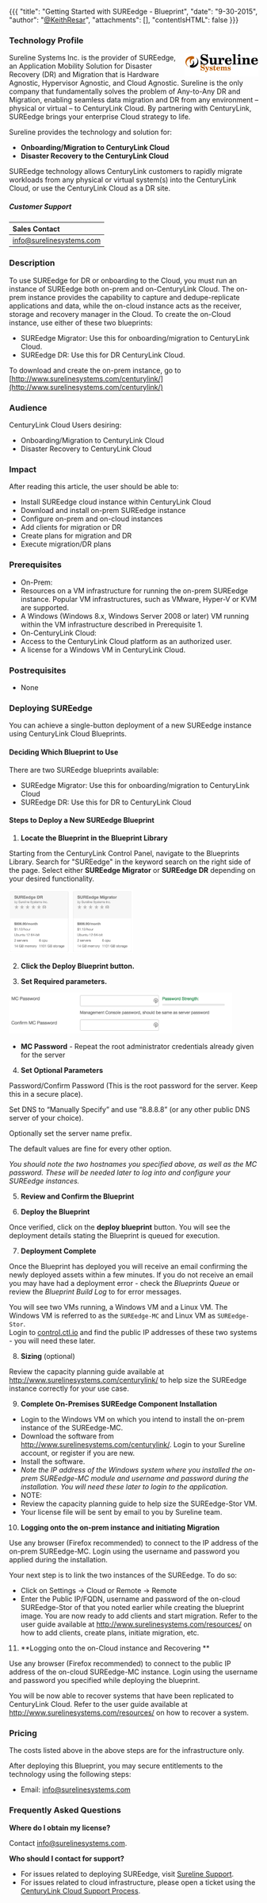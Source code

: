 {{{
  "title": "Getting Started with SUREedge - Blueprint",
  "date": "9-30-2015",
  "author": "<a href='https://twitter.com/KeithResar'>@KeithResar</a>",
  "attachments": [],
  "contentIsHTML": false
}}}



### Technology Profile

<img src="../../images/sureedge/sureline_logo.png" style="border:0;float:right;max-width: 150px;">

Sureline Systems Inc. is the provider of SUREedge, an Application Mobility Solution for Disaster Recovery (DR) and Migration that is Hardware Agnostic, Hypervisor Agnostic, and Cloud Agnostic. Sureline is the only company that fundamentally solves the problem of Any-to-Any DR and Migration, enabling seamless data migration and DR from any environment – physical or virtual – to CenturyLink Cloud.  By partnering with CenturyLink, SUREedge brings your enterprise Cloud strategy to life. 

Sureline provides the technology and solution for:

* **Onboarding/Migration to CenturyLink Cloud**
* **Disaster Recovery to the CenturyLink Cloud**

SUREedge technology allows CenturyLink customers to rapidly migrate workloads from any physical or virtual system(s) into the CenturyLink Cloud, or use the CenturyLink Cloud as a DR site.


##### Customer Support

|Sales Contact   	|
|:-	|
|info@surelinesystems.com   	|


### Description

To use SUREedge for DR or onboarding to the Cloud, you must run an instance of SUREedge both on-prem and on-CenturyLink Cloud.   The on-prem instance provides the capability to capture and dedupe-replicate applications and data, while the on-cloud instance acts as the receiver, storage and recovery manager in the Cloud.
To create the on-Cloud instance, use either of these two blueprints:

* SUREedge Migrator:  Use this for onboarding/migration to CenturyLink Cloud.
* SUREedge DR:  Use this for DR CenturyLink Cloud.

To download and create the on-prem instance, go to [http://www.surelinesystems.com/centurylink/](http://www.surelinesystems.com/centurylink/)


### Audience

CenturyLink Cloud Users desiring: 
* Onboarding/Migration to CenturyLink Cloud
* Disaster Recovery to CenturyLink Cloud 


### Impact

After reading this article, the user should be able to:
* Install SUREedge cloud instance within CenturyLink Cloud
* Download and install on-prem SUREedge instance
* Configure on-prem and on-cloud instances
* Add clients for migration or DR 
* Create plans for migration and DR
* Execute migration/DR plans


### Prerequisites

* On-Prem:
 * Resources on a VM infrastructure for running the on-prem SUREedge instance. Popular VM infrastructures, such as VMware, Hyper-V or KVM are supported.
 * A Windows (Windows 8.x, Windows Server 2008 or later) VM running within the VM infrastructure described in Prerequisite 1.
* On-CenturyLink Cloud:
 * Access to the CenturyLink Cloud platform as an authorized user.
 * A license for a Windows VM in CenturyLink Cloud.



### Postrequisites

* None


### Deploying SUREedge

You can achieve a single-button deployment of a new SUREedge instance using CenturyLink Cloud Blueprints.  

#### Deciding Which Blueprint to Use

There are two SUREedge blueprints available: 
* SUREedge Migrator:  Use this for onboarding/migration to CenturyLink Cloud
* SUREedge DR:  Use this for DR to CenturyLink Cloud


#### Steps to Deploy a New SUREedge Blueprint

1. **Locate the Blueprint in the Blueprint Library**

 Starting from the CenturyLink Control Panel, navigate to the Blueprints Library. Search for "SUREedge" in the keyword search on the right side of the page.
 Select either **SUREedge Migrator** or **SUREedge DR** depending on your desired functionality.

  <img src="../../images/sureedge/cluster_blueprint_tiles.png" style="border:0;max-width:250px;">

2. **Click the Deploy Blueprint button.**

3. **Set Required parameters.**

  <img src="../../images/sureedge/deploy_parameters.png" style="max-width:450px;">

  * **MC Password** - Repeat the root administrator credentials already given for the server

4. **Set Optional Parameters**

  Password/Confirm Password (This is the root password for the server. Keep this in a secure place).  

  Set DNS to “Manually Specify” and use “8.8.8.8” (or any other public DNS server of your choice).

  Optionally set the server name prefix.

  The default values are fine for every other option.

  *You should note the two hostnames you specified above, as well as the MC password. These 
  will be needed later to log into and configure your SUREedge instances.*

5. **Review and Confirm the Blueprint**

6. **Deploy the Blueprint**

  Once verified, click on the **deploy blueprint** button. You will see the deployment details stating the Blueprint is queued for execution.

7. **Deployment Complete**

  Once the Blueprint has deployed you will receive an email confirming the newly deployed assets within a few minutes.  If you do not receive an email you may have had a deployment error - check the *Blueprints Queue* or review the *Blueprint Build Log* to for error messages.

  You will see two VMs running, a Windows VM and a Linux VM.  The Windows VM is referred to as the `SUREedge-MC` and Linux VM as `SUREedge-Stor`.  
  Login to [control.ctl.io](https://control.ctl.io) and find the public IP addresses of these two systems - you will need these later.

8. **Sizing** (optional)

  Review the capacity planning guide available at http://www.surelinesystems.com/centurylink/ to help size the SUREedge instance correctly for your use case.

9. **Complete On-Premises SUREedge Component Installation**

 * Login to the Windows VM on which you intend to install the on-prem instance of the SUREedge-MC.
 * Download the software from http://www.surelinesystems.com/centurylink/.  Login to your Sureline account, or register if you are new.
 * Install the software.
 * *Note the IP address of the Windows system where you installed the on-prem SUREedge-MC module and username and password during the installation. You will need these later to login to the application.*
 * NOTE:   
  * Review the capacity planning guide to help size the SUREedge-Stor VM.
  * Your license file will be sent by email to you by Sureline team.

10. **Logging onto the on-prem instance and initiating Migration**

 Use any browser (Firefox recommended) to connect to the IP address of the on-prem SUREedge-MC.  Login using the username and password you applied during the installation.

 Your next step is to link the two instances of the SUREedge.  To do so:

 * Click on Settings → Cloud or Remote → Remote
 * Enter the Public IP/FQDN, username and password of the on-cloud SUREedge-Stor of that you noted earlier while creating the blueprint image.
 You are now ready to add clients and start migration.  Refer to the user guide available at http://www.surelinesystems.com/resources/ on how to add clients, create plans, initiate migration, etc.

11. **Logging onto the on-Cloud instance and Recovering **

  Use any browser (Firefox recommended) to connect to the public IP address of the on-cloud SUREedge-MC instance. Login using the username and 
  password you specified while deploying the blueprint.

  You will be now able to recover systems that have been replicated to CenturyLink Cloud.  Refer to the user guide available at 
  http://www.surelinesystems.com/resources/ on how to recover a system.




### Pricing

The costs listed above in the above steps are for the infrastructure only.

After deploying this Blueprint, you may secure entitlements to the technology using the following steps:

 * Email: info@surelinesystems.com

### Frequently Asked Questions

**Where do I obtain my license?**

Contact info@surelinesystems.com.

**Who should I contact for support?**

* For issues related to deploying SUREedge, visit [Sureline Support](http://www.surelinesystems.com/support/).
* For issues related to cloud infrastructure, please open a ticket using the [CenturyLink Cloud Support Process](../../Support/how-do-i-report-a-support-issue.md).


